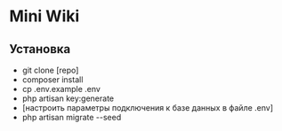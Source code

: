 
# Mini Wiki

## Установка 

* git clone [repo]
* composer install 
* cp .env.example .env 
* php artisan key:generate
* [настроить параметры подключения к базе данных в файле .env]
* php artisan migrate --seed 



